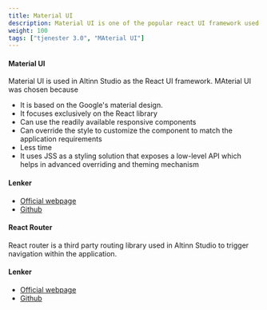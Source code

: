```yaml
---
title: Material UI
description: Material UI is one of the popular react UI framework used in Altinn Studio/ Altinn Studio Apps
weight: 100
tags: ["tjenester 3.0", "MAterial UI"]
---
```


#### Material UI 
Material UI is used in Altinn Studio as the React UI framework. MAterial UI was chosen because
- It is based on the Google's material design. 
- It focuses exclusively on the React library
- Can use the readily available responsive components
- Can override the style to customize the component to match the application requirements
- Less time 
- It uses JSS as a styling solution that exposes a low-level API which helps in advanced overriding and theming mechanism

#### Lenker
- [Official webpage](https://material-ui.com/)  
- [Github](https://github.com/mui-org/material-ui) 

#### React Router
React router is a third party routing library used in Altinn Studio to trigger navigation within the application.

#### Lenker
- [Official webpage](https://reacttraining.com/react-router/web/guides/quick-start)  
- [Github](https://github.com/ReactTraining/react-router/tree/master/packages/react-router-dom) 

 
